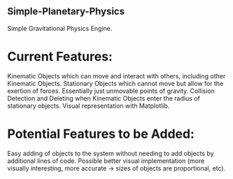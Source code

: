 ## Simple-Planetary-Physics
Simple Gravitational Physics Engine. 

# Current Features:
  Kinematic Objects which can move and interact with others, including other Kinematic Objects.
  Stationary Objects which cannot move but allow for the exertion of forces. Essentially just unmovable points of gravity. 
  Collision Detection and Deleting when Kinematic Objects enter the radius of stationary objects. 
  Visual representation with Matplotlib.

# Potential Features to be Added:
  Easy adding of objects to the system without needing to add objects by additional lines of code.
  Possible better visual implementation (more visually interesting, more accurate -> sizes of objects are proportional, etc).

